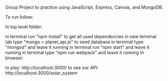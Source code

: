 Group Project to practice using JavaScript, Express, Canvas, and MongoDB.

To run follow:

In top level folder:

in terminal run "npm install" to get all used dependencies
in new terminal tab type "mongo < planet_api.js" to seed database
in terminal type "mongod" and leave it running
in terminal run "npm start" and leave it running
in terminal type "npm run webpack" and leave it running
In browser:

to play: http://localhost:3000/
to see our API: http://localhost:3000/solar_system